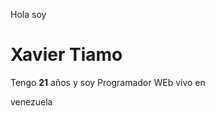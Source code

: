 Hola soy<h1> Xavier Tiamo</h1> 
Tengo <strong>21</strong> años 
y soy Programador WEb
vivo en <p color="#124578">venezuela</p>
